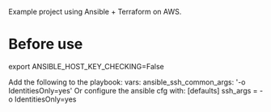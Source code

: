 Example project using Ansible + Terraform on AWS.

# Before use
export ANSIBLE_HOST_KEY_CHECKING=False

Add the following to the playbook:
  vars:
    ansible_ssh_common_args: '-o IdentitiesOnly=yes'
Or configure the ansible cfg with:
  [defaults]
  ssh_args = -o IdentitiesOnly=yes

